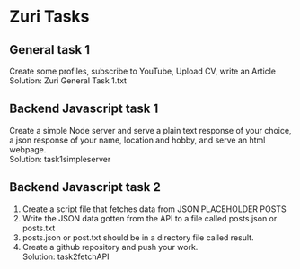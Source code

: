 # Zuri Tasks
## General task 1  
Create some profiles, subscribe to YouTube, Upload CV, write an Article  
Solution: Zuri General Task 1.txt

## Backend Javascript task 1
Create a simple Node server and serve a plain text response of your choice,
a json response of your name, location and hobby, and serve an html webpage.  
Solution: task1simpleserver

## Backend Javascript task 2
1. Create a script file that fetches data from JSON PLACEHOLDER POSTS
2. Write the JSON data gotten from the API to a file called posts.json or posts.txt
3. posts.json or post.txt should be in a directory file called result.
4. Create a github repository and push your work.  
Solution: task2fetchAPI